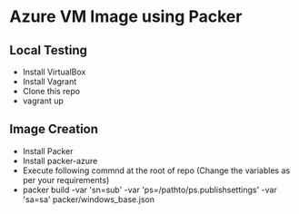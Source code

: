 # Azure VM Image using Packer

## Local Testing

* Install VirtualBox
* Install Vagrant
* Clone this repo
* vagrant up

## Image Creation

* Install Packer
* Install packer-azure
* Execute following commnd at the root of repo (Change the variables as per your requirements)
* packer build -var 'sn=sub' -var 'ps=/pathto/ps.publishsettings' -var 'sa=sa' packer/windows_base.json
